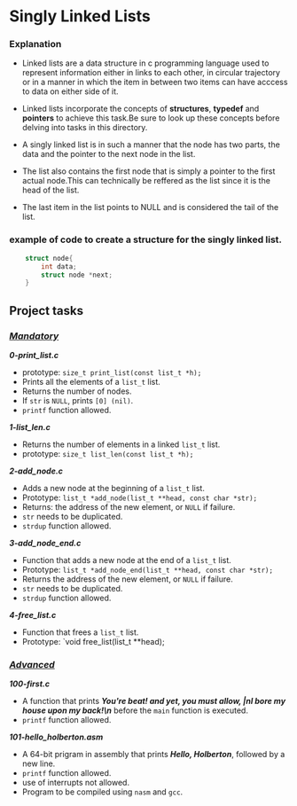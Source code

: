 # Singly Linked Lists

### Explanation

- Linked lists are a data structure in c programming language used to represent information either in links to each other, in circular trajectory or in a manner in which the item in between two items can have acccess to data on either side of it.

- Linked lists incorporate the concepts of __structures__, __typedef__ and __pointers__ to achieve this task.Be sure to look up these concepts before delving into tasks in this directory.

- A singly linked list is in such a manner that the node has two parts, the data and the pointer to the next node in the list.

- The list also contains the first node that is simply a pointer to the first actual node.This can technically be reffered as the list since it is the head of the list.

- The last item in the list points to NULL and is considered the tail of the list.

### example of code to create a structure for the singly linked list.

```c
	struct node{
		int data;
		struct node *next;
	}
```

## **Project tasks**


### <u>___Mandatory___</u>

___0-print_list.c___
- prototype: `size_t print_list(const list_t *h);`
- Prints all the elements of a `list_t` list.
- Returns the number of nodes.
- If `str` is `NULL`, prints `[0] (nil)`.
- `printf` function allowed.

___1-list_len.c___ 
- Returns the number of elements in a linked `list_t` list.
- prototype: `size_t list_len(const list_t *h);`

___2-add_node.c___
- Adds a new node at the beginning of a `list_t` list.
- Prototype: `list_t *add_node(list_t **head, const char *str);`
- Returns: the address of the new element, or `NULL` if failure.
- `str` needs to be duplicated.
- `strdup` function allowed.

___3-add_node_end.c___ 
- Function that adds a new node at the end of a `list_t` list.
- Prototype: `list_t *add_node_end(list_t **head, const char *str);`
- Returns the address of the new element, or `NULL` if failure.
- `str` needs to be duplicated.
- `strdup` function allowed.

___4-free_list.c___
- Function that frees a `list_t` list.
- Prototype: `void free_list(list_t **head);



### <u> ***Advanced***</u>

___100-first.c___
- A function that prints ***You're beat! and yet, you must allow, |nI bore my house upon my back!\n*** before the `main` function is executed.
- `printf` function allowed.

___101-hello_holberton.asm___
- A 64-bit prigram in assembly that prints ***Hello, Holberton***, followed by a new line.
- `printf` function allowed.
- use of interrupts not allowed.
- Program to be compiled using `nasm` and `gcc`.

